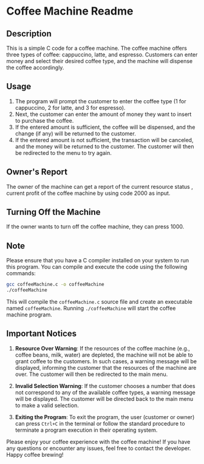 # Coffee Machine Readme

## Description

This is a simple C code for a coffee machine. The coffee machine offers three types of coffee: cappuccino, latte, and espresso. Customers can enter money and select their desired coffee type, and the machine will dispense the coffee accordingly.

## Usage

1. The program will prompt the customer to enter the coffee type (1 for cappuccino, 2 for latte, and 3 for espresso).
2. Next, the customer can enter the amount of money they want to insert to purchase the coffee.
3. If the entered amount is sufficient, the coffee will be dispensed, and the change (if any) will be returned to the customer.
4. If the entered amount is not sufficient, the transaction will be canceled, and the money will be returned to the customer. The customer will then be redirected to the menu to try again.

## Owner's Report

The owner of the machine can get a report of the current resource status , current profit of the coffee machine by using code 2000 as input.

## Turning Off the Machine

If the owner wants to turn off the coffee machine, they can press 1000.

## Note

Please ensure that you have a C compiler installed on your system to run this program. You can compile and execute the code using the following commands:

```bash
gcc coffeeMachine.c -o coffeeMachine
./coffeeMachine
```

This will compile the `coffeeMachine.c` source file and create an executable named `coffeeMachine`. Running `./coffeeMachine` will start the coffee machine program.

## Important Notices

1. **Resource Over Warning**: If the resources of the coffee machine (e.g., coffee beans, milk, water) are depleted, the machine will not be able to grant coffee to the customers. In such cases, a warning message will be displayed, informing the customer that the resources of the machine are over. The customer will then be redirected to the main menu.

2. **Invalid Selection Warning**: If the customer chooses a number that does not correspond to any of the available coffee types, a warning message will be displayed. The customer will be directed back to the main menu to make a valid selection.

3. **Exiting the Program**: To exit the program, the user (customer or owner) can press `Ctrl+C` in the terminal or follow the standard procedure to terminate a program execution in their operating system.

Please enjoy your coffee experience with the coffee machine! If you have any questions or encounter any issues, feel free to contact the developer. Happy coffee brewing!
